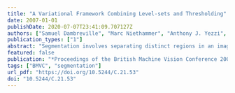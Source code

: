 ```yaml
---
title: "A Variational Framework Combining Level-sets and Thresholding"
date: 2007-01-01
publishDate: 2020-07-07T23:41:09.707127Z
authors: ["Samuel Dambreville", "Marc Niethammer", "Anthony J. Yezzi", "Allen R. Tannenbaum"]
publication_types: ["1"]
abstract: "Segmentation involves separating distinct regions in an image. In this note, we present a novel variational approach to perform this task. We propose an energy functional that naturally combines two segmentation techniques usually applied separately: intensity thresholding and geometric active contours. Although our method can deal with more complex image statistics, intensity averages are used to separate regions, in this present work. The proposed approach affords interesting properties that can lead to sensible segmentation results."
featured: false
publication: "*Proceedings of the British Machine Vision Conference 2007, University of Warwick, UK, September 10-13, 2007*"
tags: ["BMVC", "segmentation"]
url_pdf: "https://doi.org/10.5244/C.21.53"
doi: "10.5244/C.21.53"
---
```


